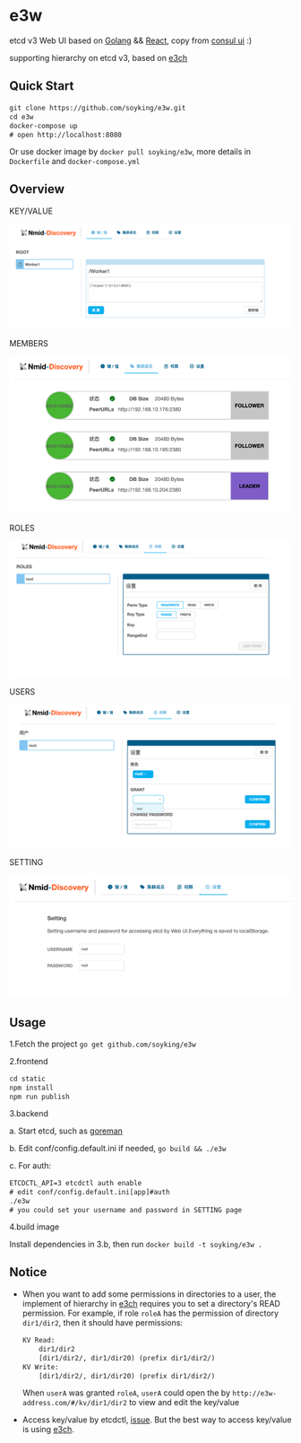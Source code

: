 e3w
===

etcd v3 Web UI based on [Golang](https://golang.org/) && [React](https://facebook.github.io/react/), copy from [consul ui](https://github.com/hashicorp/consul/tree/master/ui) :)

supporting hierarchy on etcd v3, based on [e3ch](https://github.com/soyking/e3ch)

## Quick Start

```
git clone https://github.com/soyking/e3w.git
cd e3w
docker-compose up
# open http://localhost:8080
```

Or use docker image by `docker pull soyking/e3w`, more details in `Dockerfile` and `docker-compose.yml`

## Overview

KEY/VALUE

![](./images/kv.png)

MEMBERS

![](./images/members.png)

ROLES

![](./images/roles.png)

USERS

![](./images/users.png)

SETTING

![](./images/setting.png)

## Usage

1.Fetch the project `go get github.com/soyking/e3w`


2.frontend

```
cd static
npm install
npm run publish
```

3.backend

a. Start etcd, such as [goreman](https://github.com/coreos/etcd/#running-a-local-etcd-cluster)

b. Edit conf/config.default.ini if needed, `go build && ./e3w`

c. For auth:

```
ETCDCTL_API=3 etcdctl auth enable
# edit conf/config.default.ini[app]#auth
./e3w
# you could set your username and password in SETTING page
```

4.build image

Install dependencies in 3.b, then run `docker build -t soyking/e3w .`

## Notice

- When you want to add some permissions in directories to a user, the implement of hierarchy in [e3ch](https://github.com/soyking/e3ch) requires you to set a directory's READ permission. For example, if role `roleA` has the permission of directory `dir1/dir2`, then it should have permissions:

	```
	KV Read:
		dir1/dir2
		[dir1/dir2/, dir1/dir20) (prefix dir1/dir2/)
	KV Write:
		[dir1/dir2/, dir1/dir20) (prefix dir1/dir2/)
	```

	When `userA` was granted `roleA`, `userA` could open the by `http://e3w-address.com/#/kv/dir1/dir2` to view and edit the key/value

- Access key/value by etcdctl, [issue](https://github.com/soyking/e3w/issues/3). But the best way to access key/value is using [e3ch](https://github.com/soyking/e3ch).
